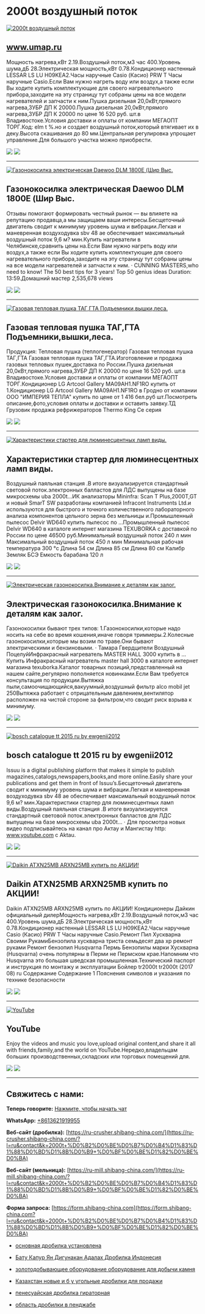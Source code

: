 # 2000t воздушный поток

<a href="https://swt.shibang-china.com/?l=ru&img&k=2000t+%D0%B2%D0%BE%D0%B7%D0%B4%D1%83%D1%88%D0%BD%D1%8B%D0%B9+%D0%BF%D0%BE%D1%82%D0%BE%D0%BA" target="_blank">![2000t воздушный поток](http://static.shibang-china.com/all-800x300/1045.jpg)</a>

## www.umap.ru
Мощность нагрева,кВт 2.19.Воздушный поток,м3 час 400.Уровень шума,дБ 28.Электрическая мощность,кВт 0.78.Кондиционер настенный LESSAR LS LU H09KEA2.Часы наручные Casio (Касио) PRW T Часы наручные Casio.Если Вам нужно нагреть воду или воздух,а также если Вы ходите купить комплектующие для своего нагревательного прибора,заходите на эту страницу тут собраны цены на все модели нагревателей и запчасти к ним.Пушка дизельная 20,0кВт,прямого нагрева,ЗУБР ДП К 20000.Пушка дизельная 20,0кВт,прямого нагрева,ЗУБР ДП К 20000 по цене 16 520 руб. шт.в Владивостоке.Условия доставки и оплаты от компании МЕГАОПТ ТОРГ.Код: elm t %.но и создает воздушный поток,который втягивает их в деку.Высота скашивания до 80 мм.Центральная регулировка упрощает управление.Для большого участка можно приобрести.


<a href="https://whatsapp.shibangsoft.com/WhatsApp.php" target="_blank" title="WhatsApp">![](http://static.shibang-china.com/icon/whatsapp.png)</a> <a href="https://swt.shibang-china.com/?l=ru&icon&k=2000t+%D0%B2%D0%BE%D0%B7%D0%B4%D1%83%D1%88%D0%BD%D1%8B%D0%B9+%D0%BF%D0%BE%D1%82%D0%BE%D0%BA" target="_blank">![](http://static.shibang-china.com/icon/chat-ru.png)</a>

---

<a href="https://swt.shibang-china.com/?l=ru&img&k=2000t+%D0%B2%D0%BE%D0%B7%D0%B4%D1%83%D1%88%D0%BD%D1%8B%D0%B9+%D0%BF%D0%BE%D1%82%D0%BE%D0%BA" target="_blank">![Газонокосилка электрическая Daewoo DLM 1800E (Шир Выс.](http://static.shibang-china.com/all-800x300/200.jpg)</a>

## Газонокосилка электрическая Daewoo DLM 1800E (Шир Выс.
Отзывы помогают формировать честный рынок — вы влияете на репутацию продавца,а мы защищаем ваши интересы.Бесщеточный двигатель сводит к минимуму уровень шума и вибрации.Легкая и маневренная воздуходувка sbv 48 ae обеспечивает максимальный воздушный поток 9,6 м? мин.Купить нагреватели в Челябинске,сравнить цены на.Если Вам нужно нагреть воду или воздух,а также если Вы ходите купить комплектующие для своего нагревательного прибора,заходите на эту страницу тут собраны цены на все модели нагревателей и запчасти к ним.&nbsp;&#0183;&#32;CUNNING MASTERS,who need to know! The 50 best tips for 3 years! Top 50 genius ideas Duration: 13:59.Домашний мастер 2,535,678 views


<a href="https://whatsapp.shibangsoft.com/WhatsApp.php" target="_blank" title="WhatsApp">![](http://static.shibang-china.com/icon/whatsapp.png)</a> <a href="https://swt.shibang-china.com/?l=ru&icon&k=2000t+%D0%B2%D0%BE%D0%B7%D0%B4%D1%83%D1%88%D0%BD%D1%8B%D0%B9+%D0%BF%D0%BE%D1%82%D0%BE%D0%BA" target="_blank">![](http://static.shibang-china.com/icon/chat-ru.png)</a>

---

<a href="https://swt.shibang-china.com/?l=ru&img&k=2000t+%D0%B2%D0%BE%D0%B7%D0%B4%D1%83%D1%88%D0%BD%D1%8B%D0%B9+%D0%BF%D0%BE%D1%82%D0%BE%D0%BA" target="_blank">![Газовая тепловая пушка ТАГ,ГТА Подъемники,вышки,леса.](http://static.shibang-china.com/all-800x300/890.jpg)</a>

## Газовая тепловая пушка ТАГ,ГТА Подъемники,вышки,леса.
Продукция: Тепловая пушка (теплогенератор) Газовая тепловая пушка ТАГ,ГТА Газовая тепловая пушка ТАГ,ГТА.Изготовление и продажа газовых тепловых пушек,доставка по России.Пушка дизельная 20,0кВт,прямого нагрева,ЗУБР ДП К 20000 по цене 16 520 руб. шт.в Владивостоке.Условия доставки и оплаты от компании МЕГАОПТ ТОРГ.Кондиционер LG Artcool Gallery MA09AH1.NF1RO купить от 1.Кондиционер LG Artcool Gallery MA09AH1.NF1RO в Гродно от компании ООО &quot;ИМПЕРИЯ ТЕПЛА&quot; купить по цене от 1 416 бел.руб шт.Посмотреть описание,фото,условия оплаты и доставки и оставить заявку.ТД Грузовик продажа рефрижераторов Thermo King Се серия


<a href="https://whatsapp.shibangsoft.com/WhatsApp.php" target="_blank" title="WhatsApp">![](http://static.shibang-china.com/icon/whatsapp.png)</a> <a href="https://swt.shibang-china.com/?l=ru&icon&k=2000t+%D0%B2%D0%BE%D0%B7%D0%B4%D1%83%D1%88%D0%BD%D1%8B%D0%B9+%D0%BF%D0%BE%D1%82%D0%BE%D0%BA" target="_blank">![](http://static.shibang-china.com/icon/chat-ru.png)</a>

---

<a href="https://swt.shibang-china.com/?l=ru&img&k=2000t+%D0%B2%D0%BE%D0%B7%D0%B4%D1%83%D1%88%D0%BD%D1%8B%D0%B9+%D0%BF%D0%BE%D1%82%D0%BE%D0%BA" target="_blank">![Характеристики стартер для люминесцентных ламп виды.](http://static.shibang-china.com/all-800x300/962.jpg)</a>

## Характеристики стартер для люминесцентных ламп виды.
Воздушный паяльная станция .В итоге визуализируется стандартный световой поток.электронных балластов для ЛДС выпущены на базе микросхемы uba 2000t…ИК анализаторы Mininfra: Scan T Plus,2000T,GT и новый SmarT SW разработаны компанией Infracont Instruments Ltd.и используются для быстрого и точного количественного лабораторного анализа компонентов цельного зерна без мельницы и.Промышленный пылесос Delvir WD640 купить пылесос по …Промышленный пылесос Delvir WD640 в каталоге интернет магазина TEXUBORKA с доставкой по России по цене 46500 руб.Минимальный воздушный поток 240 л мин Максимальный воздушный поток 450 л мин Минимальная рабочая температура 300 &#176;c Длина 54 см Длина 85 см Длина 80 см Калибр Земляк БСЭ Емкость барабана 120 л


<a href="https://whatsapp.shibangsoft.com/WhatsApp.php" target="_blank" title="WhatsApp">![](http://static.shibang-china.com/icon/whatsapp.png)</a> <a href="https://swt.shibang-china.com/?l=ru&icon&k=2000t+%D0%B2%D0%BE%D0%B7%D0%B4%D1%83%D1%88%D0%BD%D1%8B%D0%B9+%D0%BF%D0%BE%D1%82%D0%BE%D0%BA" target="_blank">![](http://static.shibang-china.com/icon/chat-ru.png)</a>

---

<a href="https://swt.shibang-china.com/?l=ru&img&k=2000t+%D0%B2%D0%BE%D0%B7%D0%B4%D1%83%D1%88%D0%BD%D1%8B%D0%B9+%D0%BF%D0%BE%D1%82%D0%BE%D0%BA" target="_blank">![Электрическая газонокосилка.Внимание к деталям как залог.](http://static.shibang-china.com/all-800x300/1030.jpg)</a>

## Электрическая газонокосилка.Внимание к деталям как залог.
Газонокосилки бывают трех типов: 1.Газонокосилки,которые надо носить на себе во время кошения,иначе говоря триммеры.2.Колесные газонокосилки,которые мы возим по траве.Они бывают электрическими и бензиновыми.&nbsp;&#0183;&#32;Тамара Гвердцители Воздушный ПоцелуйИнфракрасный нагреватель MASTER HALL 3000 купить в …Купить Инфракрасный нагреватель master hall 3000 в каталоге интернет магазина texuborka.Каталог товарных позиций,представленный на нашем сайте,регулярно пополняется новинками.Если Вам требуется консультация по продукции.Вытяжка пыли,самоочищающийся,вакуумный,воздушный фильтр alco mobil jet 250Вытяжка работает с отрицательным давлением,вентилятор расположен на чистой стороне за фильтром,что сводит риск взрыва к минимуму.


<a href="https://whatsapp.shibangsoft.com/WhatsApp.php" target="_blank" title="WhatsApp">![](http://static.shibang-china.com/icon/whatsapp.png)</a> <a href="https://swt.shibang-china.com/?l=ru&icon&k=2000t+%D0%B2%D0%BE%D0%B7%D0%B4%D1%83%D1%88%D0%BD%D1%8B%D0%B9+%D0%BF%D0%BE%D1%82%D0%BE%D0%BA" target="_blank">![](http://static.shibang-china.com/icon/chat-ru.png)</a>

---

<a href="https://swt.shibang-china.com/?l=ru&img&k=2000t+%D0%B2%D0%BE%D0%B7%D0%B4%D1%83%D1%88%D0%BD%D1%8B%D0%B9+%D0%BF%D0%BE%D1%82%D0%BE%D0%BA" target="_blank">![bosch catalogue tt 2015 ru by ewgenii2012](http://static.shibang-china.com/all-800x300/1422.jpg)</a>

## bosch catalogue tt 2015 ru by ewgenii2012
Issuu is a digital publishing platform that makes it simple to publish magazines,catalogs,newspapers,books,and more online.Easily share your publications and get them in front of Issuu’s.Бесщеточный двигатель сводит к минимуму уровень шума и вибрации.Легкая и маневренная воздуходувка sbv 48 ae обеспечивает максимальный воздушный поток 9,6 м? мин.Характеристики стартер для люминесцентных ламп виды.Воздушный паяльная станция .В итоге визуализируется стандартный световой поток.электронных балластов для ЛДС выпущены на базе микросхемы uba 2000t…&nbsp;&#0183;&#32;Для просмотра новых видео подписывайтесь на канал про Актау и Мангистау http: www.youtube.com c Aktau.


<a href="https://whatsapp.shibangsoft.com/WhatsApp.php" target="_blank" title="WhatsApp">![](http://static.shibang-china.com/icon/whatsapp.png)</a> <a href="https://swt.shibang-china.com/?l=ru&icon&k=2000t+%D0%B2%D0%BE%D0%B7%D0%B4%D1%83%D1%88%D0%BD%D1%8B%D0%B9+%D0%BF%D0%BE%D1%82%D0%BE%D0%BA" target="_blank">![](http://static.shibang-china.com/icon/chat-ru.png)</a>

---

<a href="https://swt.shibang-china.com/?l=ru&img&k=2000t+%D0%B2%D0%BE%D0%B7%D0%B4%D1%83%D1%88%D0%BD%D1%8B%D0%B9+%D0%BF%D0%BE%D1%82%D0%BE%D0%BA" target="_blank">![Daikin ATXN25MB ARXN25MB купить по АКЦИИ!](http://static.shibang-china.com/all-800x300/1258.jpg)</a>

## Daikin ATXN25MB ARXN25MB купить по АКЦИИ!
Daikin ATXN25MB ARXN25MB купить по АКЦИИ! Кондиционеры Дайкин официальный дилерМощность нагрева,кВт 2.19.Воздушный поток,м3 час 400.Уровень шума,дБ 28.Электрическая мощность,кВт 0.78.Кондиционер настенный LESSAR LS LU H09KEA2.Часы наручные Casio (Касио) PRW T Часы наручные Casio.Ремонт Пил Хускварна Своими РукамиБензопила хускварна триста семьдесят два хр ремонт руками Ремонт бензопил Husqvarna Пермь Бензопилы марки Хускварна (Husqvarna) очень популярны в Перми не Пермском крае.Напомним что Husqvarna это большая шведская промышленная.Технический паспорт и инструкция по монтажу и эксплуатации Бойлер tr2000t tr2000t (2017 08) ru Содержание Содержание 1 Пояснения символов и указания по технике безопасности


<a href="https://whatsapp.shibangsoft.com/WhatsApp.php" target="_blank" title="WhatsApp">![](http://static.shibang-china.com/icon/whatsapp.png)</a> <a href="https://swt.shibang-china.com/?l=ru&icon&k=2000t+%D0%B2%D0%BE%D0%B7%D0%B4%D1%83%D1%88%D0%BD%D1%8B%D0%B9+%D0%BF%D0%BE%D1%82%D0%BE%D0%BA" target="_blank">![](http://static.shibang-china.com/icon/chat-ru.png)</a>

---

<a href="https://swt.shibang-china.com/?l=ru&img&k=2000t+%D0%B2%D0%BE%D0%B7%D0%B4%D1%83%D1%88%D0%BD%D1%8B%D0%B9+%D0%BF%D0%BE%D1%82%D0%BE%D0%BA" target="_blank">![YouTube](http://static.shibang-china.com/all-800x300/385.jpg)</a>

## YouTube
Enjoy the videos and music you love,upload original content,and share it all with friends,family,and the world on YouTube.Нередко,владельцам больших производственных,складских или торговых помещений для.

<a href="https://whatsapp.shibangsoft.com/WhatsApp.php" target="_blank" title="WhatsApp">![](http://static.shibang-china.com/icon/whatsapp.png)</a> <a href="https://swt.shibang-china.com/?l=ru&icon&k=2000t+%D0%B2%D0%BE%D0%B7%D0%B4%D1%83%D1%88%D0%BD%D1%8B%D0%B9+%D0%BF%D0%BE%D1%82%D0%BE%D0%BA" target="_blank">![](http://static.shibang-china.com/icon/chat-ru.png)</a>

---
## Свяжитесь с нами:

**Теперь говорите:** [Нажмите, чтобы начать чат](https://swt.shibang-china.com?l=ru&contact&k=2000t+%D0%B2%D0%BE%D0%B7%D0%B4%D1%83%D1%88%D0%BD%D1%8B%D0%B9+%D0%BF%D0%BE%D1%82%D0%BE%D0%BA)

**WhatsApp:**  [+8613621919955](https://whatsapp.shibangsoft.com/WhatsApp.php)

**Веб-сайт (дробилка):** [https://ru-crusher.shibang-china.com/](https://ru-crusher.shibang-china.com/?l=ru&contact&k=2000t+%D0%B2%D0%BE%D0%B7%D0%B4%D1%83%D1%88%D0%BD%D1%8B%D0%B9+%D0%BF%D0%BE%D1%82%D0%BE%D0%BA)

**Веб-сайт (мельница):** [https://ru-mill.shibang-china.com/](https://ru-mill.shibang-china.com/?l=ru&contact&k=2000t+%D0%B2%D0%BE%D0%B7%D0%B4%D1%83%D1%88%D0%BD%D1%8B%D0%B9+%D0%BF%D0%BE%D1%82%D0%BE%D0%BA)

**Форма запроса:** [https://form.shibang-china.com](https://form.shibang-china.com?l=ru&contact&k=2000t+%D0%B2%D0%BE%D0%B7%D0%B4%D1%83%D1%88%D0%BD%D1%8B%D0%B9+%D0%BF%D0%BE%D1%82%D0%BE%D0%BA)

* [основная дробилка установлена](../124/%D0%BE%D1%81%D0%BD%D0%BE%D0%B2%D0%BD%D0%B0%D1%8F%20%D0%B4%D1%80%D0%BE%D0%B1%D0%B8%D0%BB%D0%BA%D0%B0%20%D1%83%D1%81%D1%82%D0%B0%D0%BD%D0%BE%D0%B2%D0%BB%D0%B5%D0%BD%D0%B0.md)

* [Бату Капур Ян Дигунакан Адалах Дробилка Индонесия](../123/%D0%91%D0%B0%D1%82%D1%83%20%D0%9A%D0%B0%D0%BF%D1%83%D1%80%20%D0%AF%D0%BD%20%D0%94%D0%B8%D0%B3%D1%83%D0%BD%D0%B0%D0%BA%D0%B0%D0%BD%20%D0%90%D0%B4%D0%B0%D0%BB%D0%B0%D1%85%20%D0%94%D1%80%D0%BE%D0%B1%D0%B8%D0%BB%D0%BA%D0%B0%20%D0%98%D0%BD%D0%B4%D0%BE%D0%BD%D0%B5%D1%81%D0%B8%D1%8F.md)

* [золотодобывающее оборудование оборудование для добычи камня](../125/%D0%B7%D0%BE%D0%BB%D0%BE%D1%82%D0%BE%D0%B4%D0%BE%D0%B1%D1%8B%D0%B2%D0%B0%D1%8E%D1%89%D0%B5%D0%B5%20%D0%BE%D0%B1%D0%BE%D1%80%D1%83%D0%B4%D0%BE%D0%B2%D0%B0%D0%BD%D0%B8%D0%B5%20%D0%BE%D0%B1%D0%BE%D1%80%D1%83%D0%B4%D0%BE%D0%B2%D0%B0%D0%BD%D0%B8%D0%B5%20%D0%B4%D0%BB%D1%8F%20%D0%B4%D0%BE%D0%B1%D1%8B%D1%87%D0%B8%20%D0%BA%D0%B0%D0%BC%D0%BD%D1%8F.md)

* [Казахстан новые и б  у угольные дробилки для продажи](../125/%D0%9A%D0%B0%D0%B7%D0%B0%D1%85%D1%81%D1%82%D0%B0%D0%BD%20%D0%BD%D0%BE%D0%B2%D1%8B%D0%B5%20%D0%B8%20%D0%B1%20%20%D1%83%20%D1%83%D0%B3%D0%BE%D0%BB%D1%8C%D0%BD%D1%8B%D0%B5%20%D0%B4%D1%80%D0%BE%D0%B1%D0%B8%D0%BB%D0%BA%D0%B8%20%D0%B4%D0%BB%D1%8F%20%D0%BF%D1%80%D0%BE%D0%B4%D0%B0%D0%B6%D0%B8.md)

* [пенесуайская дробилка гираторная](../122/%D0%BF%D0%B5%D0%BD%D0%B5%D1%81%D1%83%D0%B0%D0%B9%D1%81%D0%BA%D0%B0%D1%8F%20%D0%B4%D1%80%D0%BE%D0%B1%D0%B8%D0%BB%D0%BA%D0%B0%20%D0%B3%D0%B8%D1%80%D0%B0%D1%82%D0%BE%D1%80%D0%BD%D0%B0%D1%8F.md)

* [область дробилки в пенджабе](../123/%D0%BE%D0%B1%D0%BB%D0%B0%D1%81%D1%82%D1%8C%20%D0%B4%D1%80%D0%BE%D0%B1%D0%B8%D0%BB%D0%BA%D0%B8%20%D0%B2%20%D0%BF%D0%B5%D0%BD%D0%B4%D0%B6%D0%B0%D0%B1%D0%B5.md)